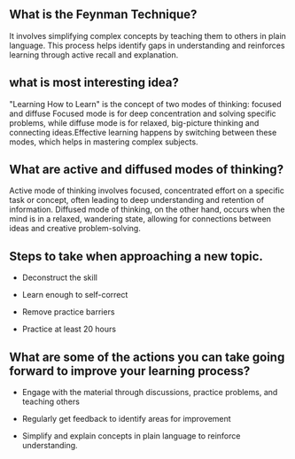 ## What is the Feynman Technique?
It involves simplifying complex concepts by teaching them to others in plain language. 
This process helps identify gaps in understanding and reinforces learning through active recall and explanation.

## what is most interesting idea?
 "Learning How to Learn" is the concept of two modes of thinking: 
 focused and diffuse Focused mode is for deep concentration and solving specific problems, while diffuse mode is for relaxed, 
 big-picture thinking and connecting ideas.Effective learning happens by switching between these modes, which helps in mastering 
 complex subjects.

## What are active and diffused modes of thinking?
Active mode of thinking involves focused, concentrated effort on a specific task or concept, 
often leading to deep understanding and retention of information. Diffused mode of thinking, on the other hand, 
occurs when the mind is in a relaxed, wandering state, allowing for connections between ideas and creative problem-solving.

## Steps to take when approaching a new topic.
- Deconstruct the skill 

- Learn enough to self-correct

- Remove practice barriers

- Practice at least 20 hours

## What are some of the actions you can take going forward to improve your learning process?
- Engage with the material through discussions, practice problems, and teaching others 

- Regularly get feedback to identify areas for improvement

- Simplify and explain concepts in plain language to reinforce understanding.




